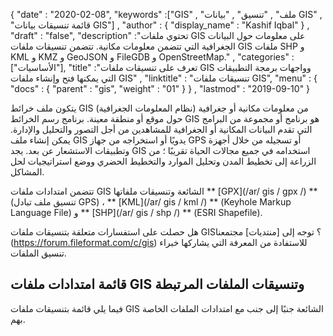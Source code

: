 {
  "date" : "2020-02-08",
  "keywords" :["GIS" , "ملف" , "تنسيق" , "بيانات GIS" , "قائمة تنسيقات بيانات GIS"] ,
  "author" : {
    "display_name" : "Kashif Iqbal"
} ,
  "draft" : "false",
  "description" :"تحتوي ملفات GIS على معلومات حول البيانات الجغرافية التي تتضمن معلومات مكانية. تتضمن تنسيقات ملفات GIS ملفات SHP و KML و KMZ و GeoJSON و FileGDB و OpenStreetMap." ,
  "categories" :["الأساسيات"],
  "title" :"تعرف على تنسيقات ملفات GIS وواجهات برمجة التطبيقات التي يمكنها فتح وإنشاء ملفات GIS" ,
  "linktitle" : "تنسيقات ملفات GIS",
  "menu" : {
    "docs" : {
      "parent" : "gis",
      "weight" : "01"
}
} ,
  "lastmod" : "2019-09-10"
}

يتكون ملف خرائط GIS (نظام المعلومات الجغرافية) من معلومات مكانية أو جغرافية حول موقع أو منطقة معينة. برنامج رسم الخرائط GIS هو برنامج أو مجموعة من البرامج التي تقدم البيانات المكانية أو الجغرافية للمشاهدين من أجل التصور والتحليل والإدارة. يمكن إنشاء ملف GIS يدويًا أو استخراجه من جهاز GPS أو تسجيله من خلال أجهزة وتطبيقات الاستشعار عن بعد. يجد GIS استخدامه في جميع مجالات الحياة تقريبًا ؛ من الزراعة إلى تخطيط المدن وتحليل الموارد والتخطيط الحضري ووضع استراتيجيات لحل المشاكل.

تتضمن امتدادات ملفات GIS الشائعة وتنسيقات ملفاتها ** [GPX](/ar/ gis / gpx /) ** (تنسيق ملف تبادل GPS) ، ** [KML](/ar/ gis / kml /) ** (Keyhole Markup Language File) و ** [SHP](/ar/ gis / shp /) ** (ESRI Shapefile).

هل حصلت على استفسارات متعلقة بتنسيقات ملفات GIS؟ توجه إلى [منتديات] مجتمعنا (https://forum.fileformat.com/c/gis) للاستفادة من المعرفة التي يشاركها خبراء تنسيق الملفات.

## قائمة امتدادات ملفات GIS وتنسيقات الملفات المرتبطة
فيما يلي قائمة بتنسيقات ملفات GIS الشائعة جنبًا إلى جنب مع امتدادات الملفات الخاصة بهم.

